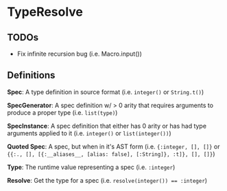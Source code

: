 # TypeResolve

## TODOs

- Fix infinite recursion bug (i.e. Macro.input())

## Definitions

**Spec**: A type definition in source format (i.e. `integer()` or `String.t()`)

**SpecGenerator**: A spec definition w/ > 0 arity that requires arguments to produce a proper type (i.e. `list(type)`)

**SpecInstance**: A spec definition that either has 0 arity or has had type arguments applied to it (i.e. `integer()` or `list(integer())`)

**Quoted Spec**: A spec, but when in it's AST form (i.e. `{:integer, [], []}` or `{{:., [], [{:__aliases__, [alias: false], [:String]}, :t]}, [], []}`)

**Type**: The runtime value representing a spec (i.e. `:integer`)

**Resolve**: Get the type for a spec (i.e. `resolve(integer()) == :integer`)
